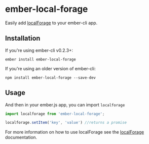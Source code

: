 # ember-local-forage

Easily add [localForage][localForage] to your ember-cli app.

## Installation

If you're using ember-cli v0.2.3+:

```no-highlight
ember install ember-local-forage
```

If you're using an older version of ember-cli:

```no-highlight
npm install ember-local-forage --save-dev
```

## Usage

And then in your ember.js app, you can import `localforage`

```javascript
import localforage from 'ember-local-forage';

localforage.setItem('key', 'value') //returns a promise
```

For more information on how to use localForage see the [localForage][localForage] documentation.

[bower]: http://bower.io "bower"
[localForage]: https://github.com/mozilla/localForage "localForage"
